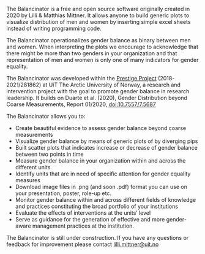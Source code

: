 The Balancinator is a free and open source software originally created in 2020 by Lilli & Matthias Mittner. It allows anyone to build generic plots to visualize distribution of men and women by inserting simple excel sheets instead of writing programming code. 

The Balancinator operationalizes gender balance as binary between men and women. When interpreting the plots we encourage to acknowledge that there might be more than two genders in your organization and that representation of men and women is only one of many indicators for gender equality. 

The Balancinator was developed within the [Prestige Project](https://uit.no/research/prestige) (2018-2021/281862) at UiT The Arctic University of Norway, a research and intervention project with the goal to promote gender balance in research leadership. It builds on Duarte et al. (2020), Gender Distribution beyond Coarse Measurements, Report 01/2020, [doi:10.7557/7.5687](https://doi.org/10.7557/7.5687)

The Balancinator allows you to:

- Create beautiful evidence to assess gender balance beyond coarse measurements
- Visualize gender balance by means of generic plots of by diverging pips
- Built scatter plots that indicates increase or decrease of gender balance between two points in time
- Measure gender balance in your organization within and across the different units
- Identify units that are in need of specific attention for gender equality measures
- Download image files in .png  (and soon .pdf) format you can use on your presentation, poster, role-up etc.
- Monitor gender balance within and across different fields of knowledge and practices constituting the broad portfolio of your institutions
- Evaluate the effects of interventions at the units’ level
- Serve as guidance for the generation of effective and more gender-aware management practices at the institution.

The Balancinator is still under construction. If you have any questions or feedback for improvement please contact lilli.mittner@uit.no
